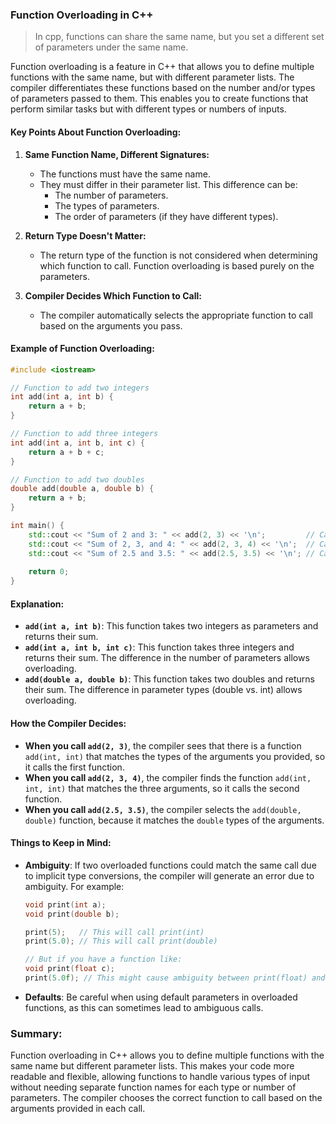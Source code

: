 ### **Function Overloading in C++**

> In cpp, functions can share the same name, but you set a different set of parameters under the same name.


Function overloading is a feature in C++ that allows you to define multiple functions with the same name, but with different parameter lists. The compiler differentiates these functions based on the number and/or types of parameters passed to them. This enables you to create functions that perform similar tasks but with different types or numbers of inputs.

#### **Key Points About Function Overloading:**

1. **Same Function Name, Different Signatures:**
   - The functions must have the same name.
   - They must differ in their parameter list. This difference can be:
     - The number of parameters.
     - The types of parameters.
     - The order of parameters (if they have different types).

2. **Return Type Doesn't Matter:**
   - The return type of the function is not considered when determining which function to call. Function overloading is based purely on the parameters.

3. **Compiler Decides Which Function to Call:**
   - The compiler automatically selects the appropriate function to call based on the arguments you pass.

#### **Example of Function Overloading:**

```cpp
#include <iostream>

// Function to add two integers
int add(int a, int b) {
    return a + b;
}

// Function to add three integers
int add(int a, int b, int c) {
    return a + b + c;
}

// Function to add two doubles
double add(double a, double b) {
    return a + b;
}

int main() {
    std::cout << "Sum of 2 and 3: " << add(2, 3) << '\n';         // Calls the first function
    std::cout << "Sum of 2, 3, and 4: " << add(2, 3, 4) << '\n';  // Calls the second function
    std::cout << "Sum of 2.5 and 3.5: " << add(2.5, 3.5) << '\n'; // Calls the third function
    
    return 0;
}
```

#### **Explanation:**

- **`add(int a, int b)`**: This function takes two integers as parameters and returns their sum.
- **`add(int a, int b, int c)`**: This function takes three integers and returns their sum. The difference in the number of parameters allows overloading.
- **`add(double a, double b)`**: This function takes two doubles and returns their sum. The difference in parameter types (double vs. int) allows overloading.

#### **How the Compiler Decides:**

- **When you call `add(2, 3)`**, the compiler sees that there is a function `add(int, int)` that matches the types of the arguments you provided, so it calls the first function.
- **When you call `add(2, 3, 4)`**, the compiler finds the function `add(int, int, int)` that matches the three arguments, so it calls the second function.
- **When you call `add(2.5, 3.5)`**, the compiler selects the `add(double, double)` function, because it matches the `double` types of the arguments.

#### **Things to Keep in Mind:**

- **Ambiguity**: If two overloaded functions could match the same call due to implicit type conversions, the compiler will generate an error due to ambiguity. For example:
  ```cpp
  void print(int a);
  void print(double b);
  
  print(5);   // This will call print(int)
  print(5.0); // This will call print(double)
  
  // But if you have a function like:
  void print(float c); 
  print(5.0f); // This might cause ambiguity between print(float) and print(double)
  ```
- **Defaults**: Be careful when using default parameters in overloaded functions, as this can sometimes lead to ambiguous calls.

### **Summary:**
Function overloading in C++ allows you to define multiple functions with the same name but different parameter lists. This makes your code more readable and flexible, allowing functions to handle various types of input without needing separate function names for each type or number of parameters. The compiler chooses the correct function to call based on the arguments provided in each call.